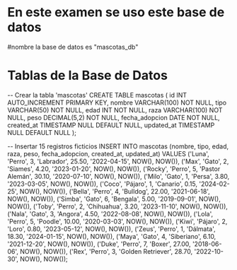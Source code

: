 # En este examen se uso este base de datos 
#nombre la base de datos es "mascotas_db" 
# Tablas de la Base de Datos 
-- Crear la tabla 'mascotas'
CREATE TABLE mascotas (
    id INT AUTO_INCREMENT PRIMARY KEY,
    nombre VARCHAR(100) NOT NULL,
    tipo VARCHAR(50) NOT NULL,
    edad INT NOT NULL,
    raza VARCHAR(100) NOT NULL,
    peso DECIMAL(5,2) NOT NULL,
    fecha_adopcion DATE NOT NULL,
    created_at TIMESTAMP NULL DEFAULT NULL,
    updated_at TIMESTAMP NULL DEFAULT NULL
);

-- Insertar 15 registros ficticios
INSERT INTO mascotas (nombre, tipo, edad, raza, peso, fecha_adopcion, created_at, updated_at) VALUES
('Luna', 'Perro', 3, 'Labrador', 25.50, '2022-04-15', NOW(), NOW()),
('Max', 'Gato', 2, 'Siames', 4.20, '2023-01-20', NOW(), NOW()),
('Rocky', 'Perro', 5, 'Pastor Alemán', 30.10, '2020-07-10', NOW(), NOW()),
('Milo', 'Gato', 1, 'Persa', 3.80, '2023-03-05', NOW(), NOW()),
('Coco', 'Pájaro', 1, 'Canario', 0.15, '2024-02-25', NOW(), NOW()),
('Bella', 'Perro', 4, 'Bulldog', 22.00, '2021-06-18', NOW(), NOW()),
('Simba', 'Gato', 6, 'Bengala', 5.00, '2019-09-01', NOW(), NOW()),
('Toby', 'Perro', 2, 'Chihuahua', 3.20, '2023-11-10', NOW(), NOW()),
('Nala', 'Gato', 3, 'Angora', 4.50, '2022-08-08', NOW(), NOW()),
('Lola', 'Perro', 5, 'Poodle', 10.00, '2020-03-03', NOW(), NOW()),
('Kiwi', 'Pájaro', 2, 'Loro', 0.80, '2023-05-12', NOW(), NOW()),
('Zeus', 'Perro', 1, 'Dálmata', 18.30, '2024-01-15', NOW(), NOW()),
('Maya', 'Gato', 4, 'Siberiano', 6.10, '2021-12-20', NOW(), NOW()),
('Duke', 'Perro', 7, 'Boxer', 27.00, '2018-06-06', NOW(), NOW()),
('Rex', 'Perro', 3, 'Golden Retriever', 28.70, '2022-10-30', NOW(), NOW());
